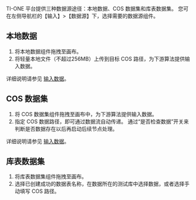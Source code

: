 TI-ONE 平台提供三种数据源途径：本地数据、COS 数据集和库表数据集。
您可在左侧导航栏的【输入】>【数据源】下，选择需要的数据源组件。

## 本地数据
1. 将本地数据组件拖拽至画布。
2. 将轻量本地文件（不超过256MB）上传到目标 COS 路径，为下游算法提供输入数据。

详细说明请参见 [输入数据](https://cloud.tencent.com/document/product/851/17083)。

## COS 数据集
1. 将 COS 数据集组件拖拽至画布中，为下游算法提供输入数据。
2. 指定 COS 数据路径，即可通过数据流自动传递。 通过“是否检查数据”开关来判断是否数据存在以后再启动后续节点处理。

详细说明请参见  [输入数据](https://cloud.tencent.com/document/product/851/17083)。

## 库表数据集
1. 将库表数据集组件拖拽至画布。
2. 选择已创建成功的数据表名称，在数据所在的测试库中选择数据，或者选择手动填写 COS 路径。  


